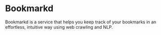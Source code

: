 
# Bookmarkd

Bookmarkd is a service that helps you keep track of your
bookmarks in an effortless, intuitive way using web crawling
and NLP.